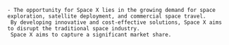    - The opportunity for Space X lies in the growing demand for space exploration, satellite deployment, and commercial space travel.
     By developing innovative and cost-effective solutions, Space X aims to disrupt the traditional space industry.
     Space X aims to capture a significant market share.


